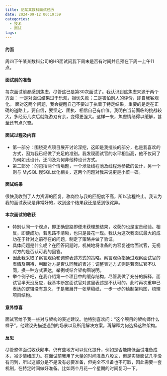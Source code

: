 ```yaml
---
title: 记某某数科面试经历
date: 2024-09-12 00:19:59
categories:
  - 技术
  - 面试
tags:
---
```

#### 约面
周四下午某某数科公司的HR面试问我下周末是否有时间并且预在下周一上午11点。

#### 面试前的准备
每次面试前都感到焦虑，尽管这已是第30次面试了。我认识到这焦虑来源于两个方面：
一是对面试结果过于乐观，担忧失败；二是害怕别人的评价，即自我客观化。
面对这两个问题，我会提醒自己不要过于执着于特定结果，重要的是走在正确的道路上。要自信，要坚定、固执、相信自己有价值。我明白当前面临的挑战较大，多经历几次后就能游刃有余，变得更强大。这样一来，焦虑情绪得以缓解，甚至还有点兴奋。

#### 面试过程及内容
- 第一部分：围绕亮点项目展开讨论深挖，这即是我擅长的部分，也是我喜欢的方式，因为我已经做了充足的准别。我发现面试官的水平相当高，他不仅问了为何如此设计，还问及为何非他种设计方式。
- 第二部分：的包括两个情境题，一个涉及线程池及线程池参数的设计，另一个则与 MySQL 慢SQL优化相关，这两个问题对我来说更是小菜一碟。

####  面试结果
很快我收到了人力资源的回复，称岗位与我的匹配度不高，所以流程终止。我认为我的面试表现是非常好的，收到这个结果我还是感到很诧异。

####  本次面试的收获
- 特别认同一个观点，即正确思路即便未获理想结果，收获的也是宝贵经验。相反，即便成功，若思路不清晰，也只是昙花一现。我认为这次我面试最大的成功在于针对之前存在的问题，制定了策略并做了验证。
- 具体问题是什么呢？在回答问题时，机械地将准备的内容复述给面试官，无视对方的是否认可我的回答。
- 因此我采取了察言观色和调整表述方式的策略。察言观色指通过观察面试官的表情及期待，判断对方是否认同我的表述；调整表述方式则是若面试官不认同，换一种方式表达，举例或结合架构图说明。
- 举个例子吧，在我介绍第一个项目中的缓存结构，尽管我做了充分的解释，面试官半天没反应，我基本断定面试官对这里表述是不认可的。此时再次重申已表达的逻辑没有意义，于是我展开一张草稿纸，一步一步的绘制架构图，梳理项目结构。

####  意外惊喜
面试官给予我一些对与架构的表述建议。他特别喜欢问：“这个项目的架构师什么样子”，他建议先描述遇到的场景以及所用解决方案，再解释为何选择这种架构。

#### 反思
尽管整体面试收获颇丰，仍有些地方可以优化提升，例如是否能降低面试准备成本，减少情绪压力。在面试前我用了大量的时间准备八股文，但是实际面试几乎没有问到，所以这部分是不是没有必要准备，但完全不准备也不可取，因此需要一套机制，在特定时间做好准备。比如两个月花一个星期的时间复习一下。
